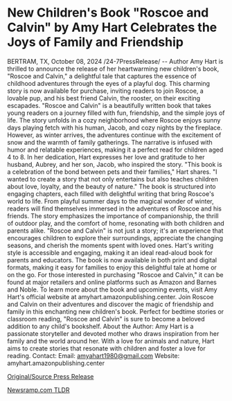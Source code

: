 # New Children's Book "Roscoe and Calvin" by Amy Hart Celebrates the Joys of Family and Friendship

BERTRAM, TX, October 08, 2024 /24-7PressRelease/ -- Author Amy Hart is thrilled to announce the release of her heartwarming new children's book, "Roscoe and Calvin," a delightful tale that captures the essence of childhood adventures through the eyes of a playful dog. This charming story is now available for purchase, inviting readers to join Roscoe, a lovable pup, and his best friend Calvin, the rooster, on their exciting escapades.  "Roscoe and Calvin" is a beautifully written book that takes young readers on a journey filled with fun, friendship, and the simple joys of life. The story unfolds in a cozy neighborhood where Roscoe enjoys sunny days playing fetch with his human, Jacob, and cozy nights by the fireplace. However, as winter arrives, the adventures continue with the excitement of snow and the warmth of family gatherings.  The narrative is infused with humor and relatable experiences, making it a perfect read for children aged 4 to 8.  In her dedication, Hart expresses her love and gratitude to her husband, Aubrey, and her son, Jacob, who inspired the story. "This book is a celebration of the bond between pets and their families," Hart shares. "I wanted to create a story that not only entertains but also teaches children about love, loyalty, and the beauty of nature."   The book is structured into engaging chapters, each filled with delightful writing that bring Roscoe's world to life. From playful summer days to the magical wonder of winter, readers will find themselves immersed in the adventures of Roscoe and his friends. The story emphasizes the importance of companionship, the thrill of outdoor play, and the comfort of home, resonating with both children and parents alike.  "Roscoe and Calvin" is not just a story; it's an experience that encourages children to explore their surroundings, appreciate the changing seasons, and cherish the moments spent with loved ones. Hart's writing style is accessible and engaging, making it an ideal read-aloud book for parents and educators.   The book is now available in both print and digital formats, making it easy for families to enjoy this delightful tale at home or on the go.   For those interested in purchasing "Roscoe and Calvin," it can be found at major retailers and online platforms such as Amazon and Barnes and Noble. To learn more about the book and upcoming events, visit Amy Hart's official website at amyhart.amazonpublishing.center.  Join Roscoe and Calvin on their adventures and discover the magic of friendship and family in this enchanting new children's book. Perfect for bedtime stories or classroom reading, "Roscoe and Calvin" is sure to become a beloved addition to any child's bookshelf.  About the Author:   Amy Hart is a passionate storyteller and devoted mother who draws inspiration from her family and the world around her. With a love for animals and nature, Hart aims to create stories that resonate with children and foster a love for reading.   Contact:   Email: amyahart1980@gmail.com  Website: amyhart.amazonpublishing.center 

[Original/Source Press Release](https://www.24-7pressrelease.com/press-release/515053/new-childrens-book-roscoe-and-calvin-by-amy-hart-celebrates-the-joys-of-family-and-friendship) 

[Newsramp.com TLDR](https://newsramp.com/None) 
